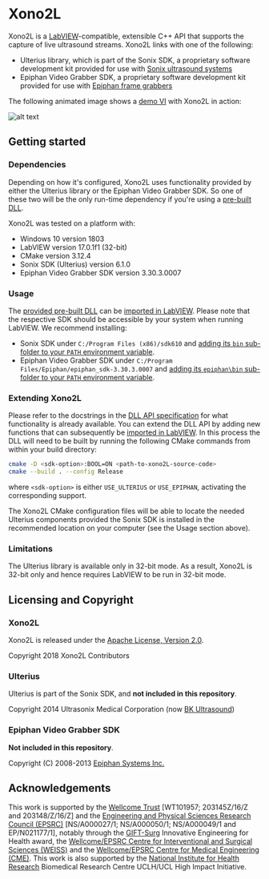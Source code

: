 # Xono2L

Xono2L is a [LabVIEW][labview]-compatible, extensible C++ API that supports the capture of live ultrasound streams.
Xono2L links with one of the following:
* Ulterius library, which is part of the Sonix SDK, a proprietary software development kit provided for use with
[Sonix ultrasound systems][sonix]
* Epiphan Video Grabber SDK, a proprietary software development kit provided for use with [Epiphan frame grabbers][epiphan]

The following animated image shows a [demo VI][demo-vi] with Xono2L in action:

![alt text][labview-with-xono2l]

[labview-with-xono2l]: ./doc/res/xono2l.gif

[labview]: https://www.ni.com/labview
[sonix]: https://www.bkmedical.com/
[demo-vi]: vi/demo.vi
[epiphan]: https://www.epiphan.com/


## Getting started

### Dependencies

Depending on how it's configured, Xono2L uses functionality provided by either the Ulterius library or the
Epiphan Video Grabber SDK.
So one of these two will be the only run-time dependency if you're using a [pre-built DLL][xono2L-dll].

Xono2L was tested on a platform with:

- Windows 10 version 1803
- LabVIEW version 17.0.1f1 (32-bit)
- CMake version 3.12.4
- Sonix SDK (Ulterius) version 6.1.0
- Epiphan Video Grabber SDK version 3.30.3.0007

### Usage

The [provided pre-built DLL][xono2L-dll] can be [imported in LabVIEW][labview-howto].
Please note that the respective SDK should be accessible by your system when running LabVIEW.
We recommend installing:
* Sonix SDK under `C:/Program Files (x86)/sdk610` and [adding its `bin`
sub-folder to your `PATH` environment variable][win-env].
* Epiphan Video Grabber SDK under `C:/Program Files/Epiphan/epiphan_sdk-3.30.3.0007` and [adding its `epiphan\bin`
sub-folder to your `PATH` environment variable][win-env].

[xono2L-dll]: https://github.com/gift-surg/Xono2L/releases
[labview-howto]: ./doc/labview.md
[win-env]: https://docs.microsoft.com/en-us/windows/desktop/procthread/environment-variables

### Extending Xono2L

Please refer to the docstrings in the [DLL API specification][xono2L-api] for what functionality is already
available.
You can extend the DLL API by adding new functions that can subsequently be
[imported in LabVIEW][labview-howto].
In this process the DLL will need to be built by running the following CMake commands from within your
build directory:

```bash
cmake -D <sdk-option>:BOOL=ON <path-to-xono2L-source-code>
cmake --build . --config Release
```

where `<sdk-option>` is either `USE_ULTERIUS` or `USE_EPIPHAN`, activating the corresponding support.

The Xono2L CMake configuration files will be able to locate the needed Ulterius components
provided the Sonix SDK is installed in the recommended location on your computer (see the Usage
section above).

[xono2L-api]: api/xono2l.h

### Limitations

The Ulterius library is available only in 32-bit mode.
As a result, Xono2L is 32-bit only and hence requires LabVIEW to be run in 32-bit mode.


## Licensing and Copyright

### Xono2L

Xono2L is released under the [Apache License, Version 2.0][license].

Copyright 2018 Xono2L Contributors

[license]: ./LICENSE

### Ulterius

Ulterius is part of the Sonix SDK, and **not included in this repository**.

Copyright 2014 Ultrasonix Medical Corporation (now [BK Ultrasound][sonix])

### Epiphan Video Grabber SDK

**Not included in this repository**.

Copyright (C) 2008-2013 [Epiphan Systems Inc.][epiphan]

## Acknowledgements

This work is supported by the [Wellcome Trust][wt] [WT101957; 203145Z/16/Z and 203148/Z/16/Z] and the [Engineering and Physical Sciences Research Council (EPSRC)][epsrc] [NS/A000027/1; NS/A000050/1; NS/A000049/1 and EP/N021177/1], notably through the [GIFT-Surg][gift-surg] Innovative Engineering for Health award, the [Wellcome/EPSRC Centre for Interventional and Surgical Sciences (WEISS)][weiss] and the [Wellcome/EPSRC Centre for Medical Engineering (CME)][cme]. This work is also supported by the [National Institute for Health Research][nihr] Biomedical Research Centre UCLH/UCL High Impact Initiative.

[wt]: https://wellcome.ac.uk/
[epsrc]: https://epsrc.ukri.org/
[nihr]: https://www.nihr.ac.uk/
[cme]: https://medicalengineering.org.uk/
[gift-surg]: https://www.gift-surg.ac.uk
[weiss]: http://ucl.ac.uk/weiss
